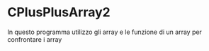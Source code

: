 # CPlusPlusArray2
 In questo programma utilizzo gli array e le
 funzione di un array per confrontare i array